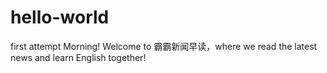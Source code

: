 # hello-world
first  attempt
Morning! Welcome to 霸霸新闻早读，where we  read the latest news and learn English together!
